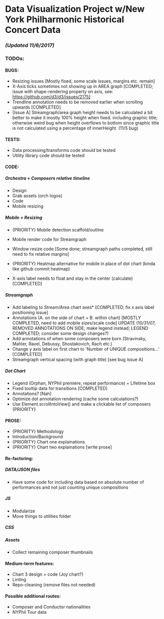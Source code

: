 # Data Visualization Project w/New York Philharmonic Historical Concert Data

### _(Updated 11/6/2017)_

### TODOs: 

#### BUGS: 
* Resizing issues [Mostly fixed, some scale issues, margins etc. remain]
* X-Axis ticks sometimes not showing up in AREA graph [COMPLETED; issue with shape-rendering property on axis, see: https://github.com/d3/d3/issues/2175]
* Trendline annotation needs to be removed earlier when scrolling upwards [COMPLETED]
* [Issue A] Streamgraph/area graph height needs to be calculated a bit better to make it mostly 100% height when fixed. including graphic title; otherwise weird bug when height overflows to bottom since graphic title is not calculated using a percentage of innerHeight. (11/5 bug)

#### TESTS: 
* Data processing/transforms code should be tested 
* Utility library code should be tested 

#### CODE: 

##### Orchestra + Composers relative timeline
* Design
* Grab assets (orch logos)
* Code
* Mobile resizing

##### Mobile + Resizing
* {PRIORITY} Mobile detection scaffold/outline
* Mobile render code for Streamgraph
* Window resize code [Some done; streamgraph paths completed, still need to fix relative margins]
* {PRIORITY} Heatmap alternative for mobile in place of dot chart (kinda like github commit heatmap)

* X-axis label needs to float and stay in the center (calculate) [COMPLETED]

##### Streamgraph
*   Add labeling to Stream/Area chart axes* [COMPLETED, fix x axis label positioning issue]
*   Annotations (A. on the side of chart + B. within chart) [MOSTLY COMPLETED, need to add mobile sizes/scale code]     UPDATE (10/31/07, REMOVED ANNOTATIONS ON SIDE; make legend instead; LEGEND COMPLETED; consider some design         changes?) 
*   Add annotations of when some composers were born (Stravinsky, Mahler, Ravel, Debussy, Shostakovich, Rach etc.)
*   Change y axis label on first chart to 'Number of UNIQUE compositions...' [COMPLETED]
*   Streamgraph vertical spacing (with graph title) [see bug issue A]

##### Dot Chart 
* Legend (Orphan, NYPhil premiere, repeat performance) + Lifetime box
* Fixed tooltip data for transitions [COMPLETED]
* Annotations? [Nah] 
* Optimize dot annotation rendering (cache some calculations?)
* Use Element.scrollIntoView() and make a clickable list of composers {PRIORITY}

#### PROSE: 
* {PRIORITY} Methodology
* Introduction/Background
* {PRIORITY} Chart one explainations 
* {PRIORITY} Chart two explainations [write prose]

#### Re-factoring: 

##### DATA/JSON files 
* Have some code for including data based on absolute number of performances and not just counting unique compositions

##### JS
* Modularize 
* Move things to utilities folder 

##### CSS

##### Assets 
* Collect remaining composer thumbnails 

#### Medium-term features: 
* Chart 3 design + code (Joy chart?)
* Linting
* Repo-cleaning (remove files not needed)

#### Possible additional routes: 

* Composer and Conductor nationalities
* NYPhil Tour data 
